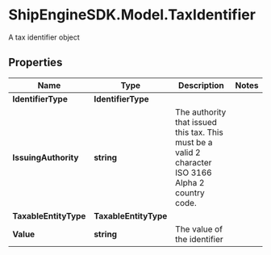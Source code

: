 # ShipEngineSDK.Model.TaxIdentifier
A tax identifier object

## Properties

Name | Type | Description | Notes
------------ | ------------- | ------------- | -------------
**IdentifierType** | **IdentifierType** |  | 
**IssuingAuthority** | **string** | The authority that issued this tax. This must be a valid 2 character ISO 3166 Alpha 2 country code. | 
**TaxableEntityType** | **TaxableEntityType** |  | 
**Value** | **string** | The value of the identifier | 

